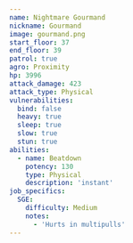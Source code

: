 ```yaml
---
name: Nightmare Gourmand
nickname: Gourmand
image: gourmand.png
start_floor: 37
end_floor: 39
patrol: true
agro: Proximity
hp: 3996
attack_damage: 423
attack_type: Physical
vulnerabilities:
  bind: false
  heavy: true
  sleep: true
  slow: true
  stun: true
abilities:
  - name: Beatdown
    potency: 130
    type: Physical
    description: 'instant'
job_specifics:
  SGE:
    difficulty: Medium
    notes:
      - 'Hurts in multipulls'
---
```

